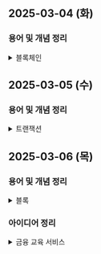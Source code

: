 ## 2025-03-04 (화)

### 용어 및 개념 정리

<details>
<summary>블록체인</summary>

데이터를 블록 단위로 저장하고, 이를 체인처럼 연결한 분산 원장 기술(Distributed Ledger Technology)

#### 🔹 분산(Distributed)
- 데이터가 중앙 서버가 아니라 네트워크의 모든 노드에 동일하게 저장됨  
- 한 곳에 의존하지 않으므로 특정 기관이 데이터를 조작할 수 없음  

#### 🔹 원장(Ledger)
- 거래 내역이 기록되는 장부 역할  
- 전통적으로 금융기관이 관리하던 거래 장부를 모든 네트워크 참여자가 공유함  

#### 🔹 기술(Technology)
- 암호화, 네트워크 동기화, 합의 알고리즘 등의 최신 IT 기술이 적용됨  
- 단순한 데이터 저장 방식이 아니라 신뢰성과 보안성을 갖춘 구조  

#### 🔹 사용 이유
1. **탈중앙화**: 중앙 기관 없이 네트워크 참여자가 데이터 검증 및 저장  
2. **변조 불가능**: 해시(Hash) 알고리즘을 활용하여 데이터 위변조 방지  
3. **투명성**: 모든 거래 내역이 네트워크 참여자에게 공유됨  
4. **보안성**: 암호화 기법으로 데이터를 안전하게 보호  
5. **신뢰성**: 제3자의 개입 없이 스마트 계약(Smart Contract)을 활용하여 자동화된 거래 가능  

#### 🔹 블록체인 메커니즘
1. **블록(Block) 구조** - 거래 데이터를 묶어 저장하는 단위  
2. **체인(Chain) 연결** - 블록의 고유한 암호값 생성 및 데이터 무결성 보장
3. **해시(Hash) 함수** - 블록의 고유한 암호값 생성 및 데이터 무결성 보장  
4. **합의 알고리즘(Consensus Algorithm)** - 네트워크 참여자 간 데이터 검증 방식(PoW, PoS 등)  
5. **노드(Node) 네트워크** - 분산된 참여자가 원장 유지 및 검증  

</details>

## 2025-03-05 (수)

### 용어 및 개념 정리

<details>
<summary>트랜잭션</summary>

이더리움 블록체인에서 상태(State)를 변경하는 모든 작업
**트랜잭션의 종류**

| 트랜잭션 유형 | 설명 | 예제 |
| --- | --- | --- |
| **일반 트랜잭션** | 계정 간 ETH 또는 토큰 전송 | "A → B에게 1 ETH 전송" |
| **스마트 계약 트랜잭션** | 스마트 계약을 배포하거나 실행 | "NFT 민팅", "DEX에서 거래" |

**직렬화**

트랜잭션을 일정한 바이너리(Binary) 형식으로 변환하여 효율적으로 저장하고, 네트워크에서 최적화된 전송이 가능하도록 하는 과정


**트랜잭션 직렬화 과정 (Serialization Process)**

**1) 트랜잭션 데이터를 특정 포맷으로 변환 (Binary Format)**

- 블록체인에서 트랜잭션은 일반적으로 **바이너리(Binary) 형식으로 변환됨.**

**2) 서명(Signature) 및 해시(Hash) 생성**

- 트랜잭션 직렬화 후, 이를 검증하기 위해 **디지털 서명**과 해시(Hash)를 생성함.
- 해시는 블록체인에서 **트랜잭션 무결성 검증**에 사용됨.

**3) 직렬화된 데이터를 네트워크에 전송**

- 직렬화된 트랜잭션 데이터는 **블록체인 네트워크의 노드들 간에 전파됨.**
- 각 노드는 이를 검증한 후, 블록에 포함할지 결정함.
- <details><summary>이더리움의 트랜잭션 직렬화 방식</summary>

    - 이더리움은 **RLP (Recursive Length Prefix) Encoding**을 사용하여 트랜잭션을 직렬화함.
    - 트랜잭션 데이터는 **Nonce + GasPrice + GasLimit + To + Value + Data + Signature** 형태로 변환됨.
    
    **예제 (RLP Encoding in Hex Format)**
    
    ```
    f86c 0a 8504a817c800 825208 94b9a3...
    ```
    
    - `0a` → Nonce
    - `8504a817c800` → Gas Price
    - `825208` → Gas Limit
    - `94b9a3...` → Recipient Address
    - `80` → Value
    - `b860...` → Data

</details>

## 2025-03-06 (목)

### 용어 및 개념 정리
<details>
<summary>블록</summary>

#### 🔹 트랜잭션이 블록을 생성할 수 있다는 뜻은?
- 트랜잭션이 개별적인 거래라면, 블록은 이 트랜잭션들을 모아 저장하는 데이터 단위
- 블록을 생성한다는 것은, 새로운 트랜잭션들을 검증하고, 하나의 블록에 포함시킨다는 의미  

#### 🔹 블록 생성 과정 (PoS 검증자 기준)

1. **사용자가 트랜잭션을 생성함.**
    
    예: "B에게 1 ETH 전송" 또는 "NFT 민팅"
    
2. **이 트랜잭션은 네트워크에서 검증을 위해 대기(Pending) 상태가 됨.**
3. **PoS 검증 노드(Validator Node) 중 하나가 무작위로 선택됨.**
    
    PoS 검증자는 "ETH를 스테이킹(예치)한 만큼 블록을 생성할 확률이 높아지는 구조
    
4. **선택된 검증 노드는 해당 트랜잭션들을 모아 새로운 블록을 생성함.**
    
    블록에 포함할 트랜잭션을 선택하고, 블록에 서명함.
    
5. **다른 검증자들이 해당 블록을 검증(Validating)하고, 이상이 없으면 블록체인에 추가됨.**
    
    블록이 생성된 후, **다른 검증자들이 해당 블록이 유효한지 확인함.**
    
    블록이 유효하다고 확인되면 블록체인에 추가됨.
    
    만약 검증자가 악의적인 행동(잘못된 트랜잭션 포함 등)을 하면 스테이킹한 ETH가 소각(Slashing)됨.
    
6. **블록체인에 새로운 블록이 추가되면, 모든 노드가 동기화됨.**

#### 🔹 트랜잭션이 블록으로 묶이는 기준은?
블록은 여러 개의 트랜잭션을 묶어서 생성됨. 하지만, 모든 트랜잭션을 한 블록에 무한정 넣을 수 없음. 블록이 생성되는 기준은 다음과 같이 크기, 시간, 가스 제한 등에 의해 결정됨

**블록 생성 기준 (블록이 끊기는 조건)**

| 기준 | 설명 |
| --- | --- |
| **블록 크기 제한 (Size Limit)** | 한 블록에 들어갈 수 있는 데이터의 최대 크기 (이더리움은 가변적, 비트코인은 약 1MB) |
| **가스 한도 (Gas Limit)** | 한 블록이 포함할 수 있는 최대 가스 사용량 (이더리움의 경우, 약 30M Gas) |
| **시간 제한 (Block Time)** | 일정 시간이 지나면 새로운 블록이 생성됨 (이더리움 약 12초, 비트코인 10분) |

**즉, 블록 크기 제한 또는 가스 한도를 초과하면 블록이 끊기고 새로운 블록이 생성됨.**

<details><summary>이더리움에서 가장 중요한 기준은 가스 한도</summary>

    가스 한도 (Gas Limit) - 이더리움에서 가장 중요한 기준

    - 이더리움에서는 블록 크기보다 "가스 한도"가 블록을 끊는 주요 기준임.
    - 블록에 포함되는 트랜잭션마다 가스(Gas)가 소모됨.
    - 한 블록의 총 가스 소비량이 30M Gas를 초과하면 블록이 끊김.

    예:
    - "A → B 전송" 트랜잭션 = 21,000 Gas
    - "NFT 민팅" 트랜잭션 = 500,000 Gas
    - 이런 트랜잭션들이 모여서 총 가스량이 30M을 넘으면 새 블록이 생성됨.
</details>

#### 🔹 이더리움 블록에 트랜잭션이 포함되는 과정 예시
1. 블록 생성 시간이 되면 검증자(Validator)가 블록을 생성할 준비를 함.
2. 대기 중인 트랜잭션을 **"가스 수수료(Gas Fee)가 높은 순서대로" 선택하여 블록에 포함함.**
3. 블록에 포함된 트랜잭션들의 총 가스량이 30M Gas를 넘으면 블록이 끊김.
4. 블록이 네트워크에서 검증된 후 블록체인에 추가됨.
5. 새로운 트랜잭션이 다음 블록에 포함되도록 대기 상태로 이동함.

#### 즉, 높은 가스비를 낸 트랜잭션이 우선적으로 포함되며, 블록이 가득 차거나 시간이 지나면 새로운 블록이 생성됨  

</details>

### 아이디어 정리
<details>
<summary>금융 교육 서비스</summary>

아이들의 금융 문해력을 높여주는 부모와 함께하는 금융 소비 습관 기르는 서비스

#### 🔹 스마트 컨트랙트
- 부모 <-> 자식 간 합의한 계약 달성 시 그에 상응하는 보상 발생
- 약속을 컨트랙트 처리함으로써 부모와 자식 모두 약속을 어길 수 없도록 강제
- 금융 문해력 뿐 아니라 "신뢰"를 자연스럽게 같이 알려주게끔 하는 의도도 있음

#### 🔹 컨설턴트님 피드백
- 블록체인 방식으로 관리해야 할 당위성이 떨어지는 느낌
- But 보상을 획득하는 방식이 서비스 내 토큰을 활용한 교환 방식(1시간 게임권 등)이라면 OK
- 단순 부모 자식 간 서비스가 아니라 아이들끼리의 생태계랄지, 블록체인 생태계와 관련해 더 생각해볼 것

#### 🔹 더 생각해볼 것
- 서비스 생태계의 사용자
    - 단순 아이로 한정지을지, 부모 역시 참여할지
    - 한 가정의 부모-자식에서 그치지 않고 다양한 아이들이 참여할 수 있도록 해보는 방안
    - 심부름의 가치와 같은 측면에서 더 생각해보자

</details>
